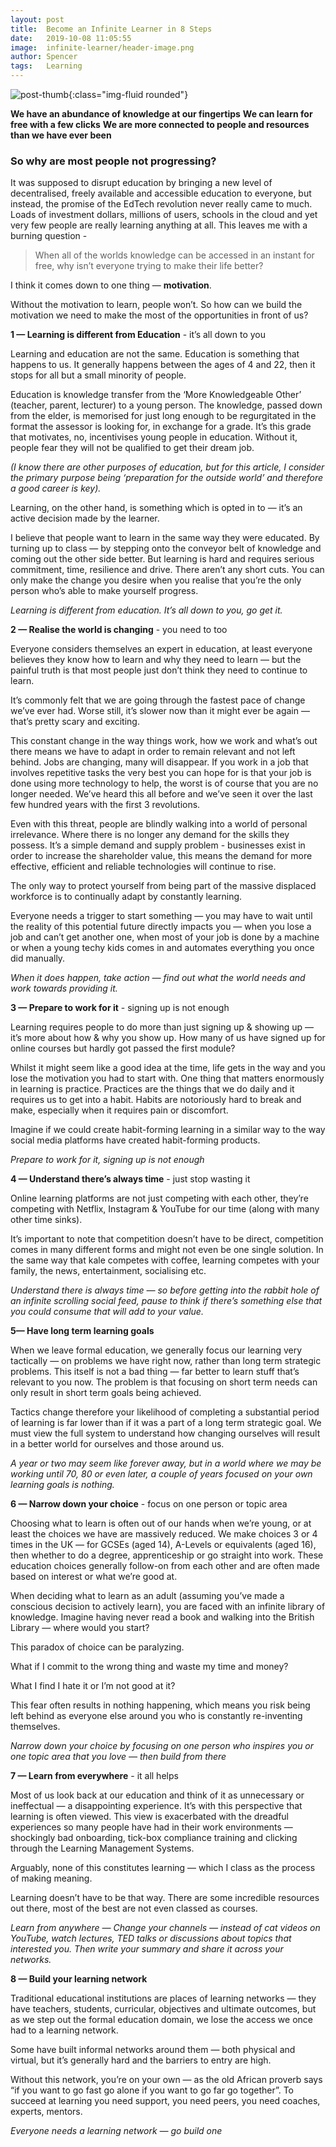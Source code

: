 ```yaml
---
layout: post
title:  Become an Infinite Learner in 8 Steps
date:   2019-10-08 11:05:55
image:  infinite-learner/header-image.png
author: Spencer
tags:   Learning
---
```

![post-thumb]({{site.baseurl}}/assets/images/blog/infinite-learner/header-image.png){:class="img-fluid rounded"}


**We have an abundance of knowledge at our fingertips**
**We can learn for free with a few clicks**
**We are more connected to people and resources than we have ever been**

### So why are most people not progressing?

It was supposed to disrupt education by bringing a new level of decentralised, freely available and accessible education to everyone, but instead, the promise of the EdTech revolution never really came to much.
Loads of investment dollars, millions of users, schools in the cloud and yet very few people are really learning anything at all.
This leaves me with a burning question -
>When all of the worlds knowledge can be accessed in an instant for free, why isn’t everyone trying to make their life better?

I think it comes down to one thing — **motivation**.

Without the motivation to learn, people won’t.
So how can we build the motivation we need to make the most of the opportunities in front of us?

**1 — Learning is different from Education** - it’s all down to you

Learning and education are not the same. Education is something that happens to us. It generally happens between the ages of 4 and 22, then it stops for all but a small minority of people.

Education is knowledge transfer from the ‘More Knowledgeable Other’ (teacher, parent, lecturer) to a young person. The knowledge, passed down from the elder, is memorised for just long enough to be regurgitated in the format the assessor is looking for, in exchange for a grade. It’s this grade that motivates, no, incentivises young people in education. Without it, people fear they will not be qualified to get their dream job.

*(I know there are other purposes of education, but for this article, I consider the primary purpose being ‘preparation for the outside world’ and therefore a good career is key).*

Learning, on the other hand, is something which is opted in to — it’s an active decision made by the learner.

I believe that people want to learn in the same way they were educated. By turning up to class — by stepping onto the conveyor belt of knowledge and coming out the other side better. But learning is hard and requires serious commitment, time, resilience and drive. There aren’t any short cuts.
You can only make the change you desire when you realise that you’re the only person who’s able to make yourself progress.

*Learning is different from education. It’s all down to you, go get it.*

**2 — Realise the world is changing** - you need to too

Everyone considers themselves an expert in education, at least everyone believes they know how to learn and why they need to learn — but the painful truth is that most people just don’t think they need to continue to learn.

It’s commonly felt that we are going through the fastest pace of change we’ve ever had. Worse still, it’s slower now than it might ever be again — that’s pretty scary and exciting.

This constant change in the way things work, how we work and what’s out there means we have to adapt in order to remain relevant and not left behind. Jobs are changing, many will disappear. If you work in a job that involves repetitive tasks the very best you can hope for is that your job is done using more technology to help, the worst is of course that you are no longer needed. We’ve heard this all before and we’ve seen it over the last few hundred years with the first 3 revolutions.

Even with this threat, people are blindly walking into a world of personal irrelevance. Where there is no longer any demand for the skills they possess. It’s a simple demand and supply problem - businesses exist in order to increase the shareholder value, this means the demand for more effective, efficient and reliable technologies will continue to rise.

The only way to protect yourself from being part of the massive displaced workforce is to continually adapt by constantly learning.

Everyone needs a trigger to start something — you may have to wait until the reality of this potential future directly impacts you — when you lose a job and can’t get another one, when most of your job is done by a machine or when a young techy kids comes in and automates everything you once did manually.

*When it does happen, take action — find out what the world needs and work towards providing it.*

**3 — Prepare to work for it** - signing up is not enough

Learning requires people to do more than just signing up & showing up — it’s more about how & why you show up. How many of us have signed up for online courses but hardly got passed the first module?

Whilst it might seem like a good idea at the time, life gets in the way and you lose the motivation you had to start with.
One thing that matters enormously in learning is practice. Practices are the things that we do daily and it requires us to get into a habit. Habits are notoriously hard to break and make, especially when it requires pain or discomfort.

Imagine if we could create habit-forming learning in a similar way to the way social media platforms have created habit-forming products.

*Prepare to work for it, signing up is not enough*

**4 — Understand there’s always time** - just stop wasting it

Online learning platforms are not just competing with each other, they’re competing with Netflix, Instagram & YouTube for our time (along with many other time sinks).

It’s important to note that competition doesn’t have to be direct, competition comes in many different forms and might not even be one single solution. In the same way that kale competes with coffee, learning competes with your family, the news, entertainment, socialising etc.

*Understand there is always time — so before getting into the rabbit hole of an infinite scrolling social feed, pause to think if there’s something else that you could consume that will add to your value.*

**5— Have long term learning goals**

When we leave formal education, we generally focus our learning very tactically — on problems we have right now, rather than long term strategic problems.
This itself is not a bad thing — far better to learn stuff that’s relevant to you now. The problem is that focusing on short term needs can only result in short term goals being achieved.

Tactics change therefore your likelihood of completing a substantial period of learning is far lower than if it was a part of a long term strategic goal.
We must view the full system to understand how changing ourselves will result in a better world for ourselves and those around us.

*A year or two may seem like forever away, but in a world where we may be working until 70, 80 or even later, a couple of years focused on your own learning goals is nothing.*

**6 — Narrow down your choice** - focus on one person or topic area

Choosing what to learn is often out of our hands when we’re young, or at least the choices we have are massively reduced. We make choices 3 or 4 times in the UK — for GCSEs (aged 14), A-Levels or equivalents (aged 16), then whether to do a degree, apprenticeship or go straight into work. These education choices generally follow-on from each other and are often made based on interest or what we’re good at.

When deciding what to learn as an adult (assuming you’ve made a conscious decision to actively learn), you are faced with an infinite library of knowledge.
Imagine having never read a book and walking into the British Library — where would you start?

This paradox of choice can be paralyzing.

What if I commit to the wrong thing and waste my time and money?

What I find I hate it or I’m not good at it?

This fear often results in nothing happening, which means you risk being left behind as everyone else around you who is constantly re-inventing themselves.

*Narrow down your choice by focusing on one person who inspires you or one topic area that you love — then build from there*

**7 — Learn from everywhere** - it all helps

Most of us look back at our education and think of it as unnecessary or ineffectual — a disappointing experience. It’s with this perspective that learning is often viewed. This view is exacerbated with the dreadful experiences so many people have had in their work environments — shockingly bad onboarding, tick-box compliance training and clicking through the Learning Management Systems.

Arguably, none of this constitutes learning — which I class as the process of making meaning.

Learning doesn’t have to be that way. There are some incredible resources out there, most of the best are not even classed as courses.

*Learn from anywhere — Change your channels — instead of cat videos on YouTube, watch lectures, TED talks or discussions about topics that interested you. Then write your summary and share it across your networks.*

**8 — Build your learning network**

Traditional educational institutions are places of learning networks — they have teachers, students, curricular, objectives and ultimate outcomes, but as we step out the formal education domain, we lose the access we once had to a learning network.

Some have built informal networks around them — both physical and virtual, but it’s generally hard and the barriers to entry are high.

Without this network, you’re on your own — as the old African proverb says “if you want to go fast go alone if you want to go far go together”. To succeed at learning you need support, you need peers, you need coaches, experts, mentors.

*Everyone needs a learning network — go build one*

